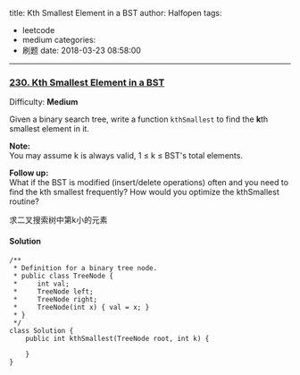 title: Kth Smallest Element in a BST
author: Halfopen
tags:
  - leetcode
  - medium
categories:
  - 刷题
date: 2018-03-23 08:58:00
---
### [230\. Kth Smallest Element in a BST](https://leetcode.com/problems/kth-smallest-element-in-a-bst/description/)

Difficulty: **Medium**



Given a binary search tree, write a function `kthSmallest` to find the **k**th smallest element in it.

**Note:**  
You may assume k is always valid, 1 ≤ k ≤ BST's total elements.

**Follow up:**  
What if the BST is modified (insert/delete operations) often and you need to find the kth smallest frequently? How would you optimize the kthSmallest routine?

求二叉搜索树中第k小的元素


#### Solution
```
/**
 * Definition for a binary tree node.
 * public class TreeNode {
 *     int val;
 *     TreeNode left;
 *     TreeNode right;
 *     TreeNode(int x) { val = x; }
 * }
 */
class Solution {
    public int kthSmallest(TreeNode root, int k) {
        
    }
}
```
